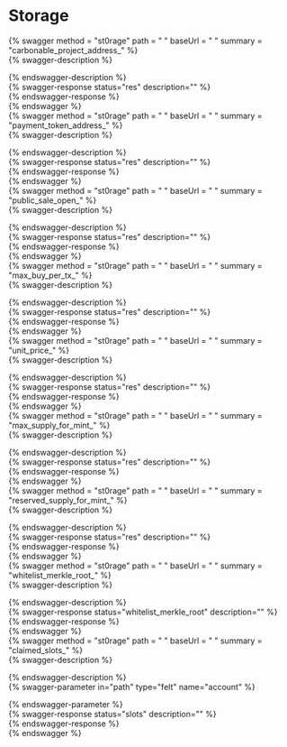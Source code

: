
Storage
=======
  
{% swagger method = "st0rage" path = " " baseUrl = " " summary = "carbonable_project_address_" %}  
{% swagger-description %}  
  
{% endswagger-description %}  
{% swagger-response status="res" description="" %}  
{% endswagger-response %}  
{% endswagger %}  
{% swagger method = "st0rage" path = " " baseUrl = " " summary = "payment_token_address_" %}  
{% swagger-description %}  
  
{% endswagger-description %}  
{% swagger-response status="res" description="" %}  
{% endswagger-response %}  
{% endswagger %}  
{% swagger method = "st0rage" path = " " baseUrl = " " summary = "public_sale_open_" %}  
{% swagger-description %}  
  
{% endswagger-description %}  
{% swagger-response status="res" description="" %}  
{% endswagger-response %}  
{% endswagger %}  
{% swagger method = "st0rage" path = " " baseUrl = " " summary = "max_buy_per_tx_" %}  
{% swagger-description %}  
  
{% endswagger-description %}  
{% swagger-response status="res" description="" %}  
{% endswagger-response %}  
{% endswagger %}  
{% swagger method = "st0rage" path = " " baseUrl = " " summary = "unit_price_" %}  
{% swagger-description %}  
  
{% endswagger-description %}  
{% swagger-response status="res" description="" %}  
{% endswagger-response %}  
{% endswagger %}  
{% swagger method = "st0rage" path = " " baseUrl = " " summary = "max_supply_for_mint_" %}  
{% swagger-description %}  
  
{% endswagger-description %}  
{% swagger-response status="res" description="" %}  
{% endswagger-response %}  
{% endswagger %}  
{% swagger method = "st0rage" path = " " baseUrl = " " summary = "reserved_supply_for_mint_" %}  
{% swagger-description %}  
  
{% endswagger-description %}  
{% swagger-response status="res" description="" %}  
{% endswagger-response %}  
{% endswagger %}  
{% swagger method = "st0rage" path = " " baseUrl = " " summary = "whitelist_merkle_root_" %}  
{% swagger-description %}  
  
{% endswagger-description %}  
{% swagger-response status="whitelist_merkle_root" description="" %}  
{% endswagger-response %}  
{% endswagger %}  
{% swagger method = "st0rage" path = " " baseUrl = " " summary = "claimed_slots_" %}  
{% swagger-description %}  
  
{% endswagger-description %}  
{% swagger-parameter in="path" type="felt" name="account" %}  
  
{% endswagger-parameter %}  
{% swagger-response status="slots" description="" %}  
{% endswagger-response %}  
{% endswagger %}
